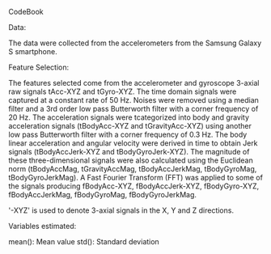 CodeBook

Data:

The data were collected from the accelerometers from the Samsung Galaxy S smartphone. 

Feature Selection:

The features selected come from the accelerometer and gyroscope 3-axial raw signals tAcc-XYZ and tGyro-XYZ. 
The time domain signals were captured at a constant rate of 50 Hz. 
Noises were removed using a median filter and a 3rd order low pass Butterworth filter with a corner frequency of 20 Hz. 
The acceleration signals were tcategorized into body and gravity acceleration signals (tBodyAcc-XYZ and tGravityAcc-XYZ) using another low pass Butterworth filter with a corner frequency of 0.3 Hz.
The body linear acceleration and angular velocity were derived in time to obtain Jerk signals (tBodyAccJerk-XYZ and tBodyGyroJerk-XYZ). 
The magnitude of these three-dimensional signals were also calculated using the Euclidean norm (tBodyAccMag, tGravityAccMag, tBodyAccJerkMag, tBodyGyroMag, tBodyGyroJerkMag).
A Fast Fourier Transform (FFT) was applied to some of the signals producing fBodyAcc-XYZ, fBodyAccJerk-XYZ, fBodyGyro-XYZ, fBodyAccJerkMag, fBodyGyroMag, fBodyGyroJerkMag.

'-XYZ' is used to denote 3-axial signals in the X, Y and Z directions.

Variables estimated:

mean(): Mean value
std(): Standard deviation
